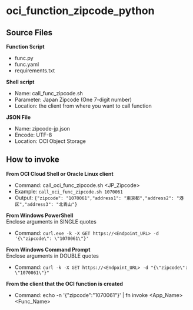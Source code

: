 # oci_function_zipcode_python

## Source Files
__Function Script__
- func.py
- func.yaml
- requirements.txt

__Shell script__
- Name: call_func_zipcode.sh
- Parameter: Japan Zipcode (One 7-digit number)
- Location: the client from where you want to call function

__JSON File__
- Name: zipcode-jp.json
- Encode: UTF-8
- Location: OCI Object Storage

## How to invoke
__From OCI Cloud Shell or Oracle Linux client__
- Command: call_oci_func_zipcode.sh <JP_Zipcode>
- Example: `call_oci_func_zipcode.sh 1070061`
- Output: `{"zipcode": "1070061","address1": "東京都","address2": "港区","address3": "北青山"}`

__From Windows PowerShell__<br>
Enclose arguments in SINGLE quotes
- Command: `curl.exe -k -X GET https://<Endpoint_URL> -d '{\"zipcode\": \"1070061\"}'`

__From Windows Command Prompt__<br>
Enclose arguments in DOUBLE quotes
- Command: `curl -k -X GET https://<Endpoint_URL> -d "{\"zipcode\": \"1070061\"}"`

__From the client that the OCI function is created__
- Command: echo -n '{"zipcode":"1070061"}' | fn invoke <App_Name> <Func_Name>
